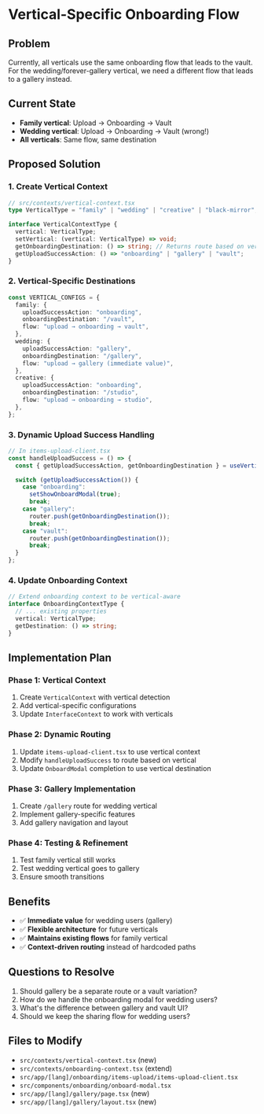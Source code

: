 # Vertical-Specific Onboarding Flow

## Problem

Currently, all verticals use the same onboarding flow that leads to the vault. For the wedding/forever-gallery vertical, we need a different flow that leads to a gallery instead.

## Current State

- **Family vertical**: Upload → Onboarding → Vault
- **Wedding vertical**: Upload → Onboarding → Vault (wrong!)
- **All verticals**: Same flow, same destination

## Proposed Solution

### 1. Create Vertical Context

```typescript
// src/contexts/vertical-context.tsx
type VerticalType = "family" | "wedding" | "creative" | "black-mirror";

interface VerticalContextType {
  vertical: VerticalType;
  setVertical: (vertical: VerticalType) => void;
  getOnboardingDestination: () => string; // Returns route based on vertical
  getUploadSuccessAction: () => "onboarding" | "gallery" | "vault";
}
```

### 2. Vertical-Specific Destinations

```typescript
const VERTICAL_CONFIGS = {
  family: {
    uploadSuccessAction: "onboarding",
    onboardingDestination: "/vault",
    flow: "upload → onboarding → vault",
  },
  wedding: {
    uploadSuccessAction: "gallery",
    onboardingDestination: "/gallery",
    flow: "upload → gallery (immediate value)",
  },
  creative: {
    uploadSuccessAction: "onboarding",
    onboardingDestination: "/studio",
    flow: "upload → onboarding → studio",
  },
};
```

### 3. Dynamic Upload Success Handling

```typescript
// In items-upload-client.tsx
const handleUploadSuccess = () => {
  const { getUploadSuccessAction, getOnboardingDestination } = useVertical();

  switch (getUploadSuccessAction()) {
    case "onboarding":
      setShowOnboardModal(true);
      break;
    case "gallery":
      router.push(getOnboardingDestination());
      break;
    case "vault":
      router.push(getOnboardingDestination());
      break;
  }
};
```

### 4. Update Onboarding Context

```typescript
// Extend onboarding context to be vertical-aware
interface OnboardingContextType {
  // ... existing properties
  vertical: VerticalType;
  getDestination: () => string;
}
```

## Implementation Plan

### Phase 1: Vertical Context

1. Create `VerticalContext` with vertical detection
2. Add vertical-specific configurations
3. Update `InterfaceContext` to work with verticals

### Phase 2: Dynamic Routing

1. Update `items-upload-client.tsx` to use vertical context
2. Modify `handleUploadSuccess` to route based on vertical
3. Update `OnboardModal` completion to use vertical destination

### Phase 3: Gallery Implementation

1. Create `/gallery` route for wedding vertical
2. Implement gallery-specific features
3. Add gallery navigation and layout

### Phase 4: Testing & Refinement

1. Test family vertical still works
2. Test wedding vertical goes to gallery
3. Ensure smooth transitions

## Benefits

- ✅ **Immediate value** for wedding users (gallery)
- ✅ **Flexible architecture** for future verticals
- ✅ **Maintains existing flows** for family vertical
- ✅ **Context-driven routing** instead of hardcoded paths

## Questions to Resolve

1. Should gallery be a separate route or a vault variation?
2. How do we handle the onboarding modal for wedding users?
3. What's the difference between gallery and vault UI?
4. Should we keep the sharing flow for wedding users?

## Files to Modify

- `src/contexts/vertical-context.tsx` (new)
- `src/contexts/onboarding-context.tsx` (extend)
- `src/app/[lang]/onboarding/items-upload/items-upload-client.tsx`
- `src/components/onboarding/onboard-modal.tsx`
- `src/app/[lang]/gallery/page.tsx` (new)
- `src/app/[lang]/gallery/layout.tsx` (new)
